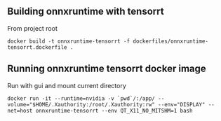 ## Building onnxruntime with tensorrt
From project root
```
docker build -t onnxruntime-tensorrt -f dockerfiles/onnxruntime-tensorrt.dockerfile .
```
## Running onnxruntime tensorrt docker image
Run with gui and mount current directory
```
docker run -it --runtime=nvidia -v `pwd`/:/app/ --volume="$HOME/.Xauthority:/root/.Xauthority:rw" --env="DISPLAY" --net=host onnxruntime-tensorrt --env QT_X11_NO_MITSHM=1 bash
```